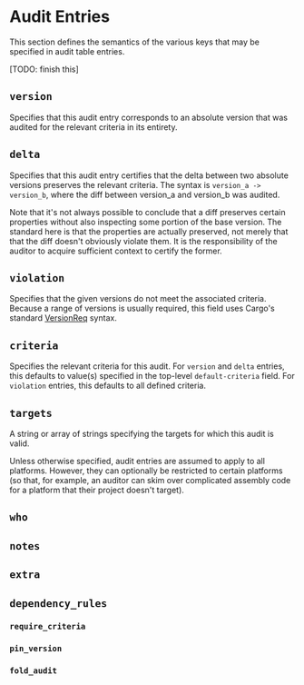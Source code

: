 # Audit Entries

This section defines the semantics of the various keys that may be specified in
audit table entries.

[TODO: finish this]

## `version`

Specifies that this audit entry corresponds to an absolute version that was
audited for the relevant criteria in its entirety.

## `delta`

Specifies that this audit entry certifies that the delta between two absolute
versions preserves the relevant criteria. The syntax is `version_a ->
version_b`, where the diff between version_a and version_b was audited.

Note that it's not always possible to conclude that a diff preserves certain
properties without also inspecting some portion of the base version. The
standard here is that the properties are actually preserved, not merely that
that the diff doesn't obviously violate them. It is the responsibility of the
auditor to acquire sufficient context to certify the former.

## `violation`

Specifies that the given versions do not meet the associated criteria. Because a
range of versions is usually required, this field uses Cargo's standard
[VersionReq](https://doc.rust-lang.org/cargo/reference/specifying-dependencies.html)
syntax.

## `criteria`

Specifies the relevant criteria for this audit. For `version` and `delta`
entries, this defaults to value(s) specified in the top-level `default-criteria`
field. For `violation` entries, this defaults to all defined criteria.

## `targets`

A string or array of strings specifying the targets for which this audit is
valid.

Unless otherwise specified, audit entries are assumed to apply to all platforms.
However, they can optionally be restricted to certain platforms (so that, for
example, an auditor can skim over complicated assembly code for a platform that
their project doesn't target).

## `who`

## `notes`

## `extra`

## `dependency_rules`

### `require_criteria`

### `pin_version`

### `fold_audit`
